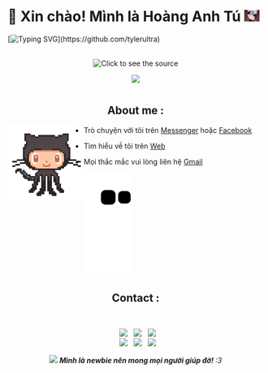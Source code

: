 # 👋 Xin chào! Mình là Hoàng Anh Tú  <img src="gif/kakashi2.gif" width="30"></h1>
[![Typing SVG](https://readme-typing-svg.herokuapp.com?color=%2313EAF7&size=20&center=true&lines=Hi+there%2Cmy+name+is+Hoàng+Anh+Tú!;Welcome+to+Tyler+Hoang's+Github!)](https://github.com/tylerultra)

<br>
<div align="center">
  <img src="gif/sasuke-sasuke-susanoo.gif" width="1200" alt="Click to see the source" />
</a>


![](https://komarev.com/ghpvc/?username=TylerUltra&label=PROFILE+VIEWS)



# <h2 align="center">About me :</h2>
<div align="left">
<a href="https://github.com/TylerUltra/TylerUltra"><img align="left" width="150" height="150" src="https://raw.githubusercontent.com/iCharlesZ/FigureBed/master/img/octocat.gif?raw=true"></a>
  
- Trò chuyện với tôi trên <a href="https://m.me/hoanganhtu.3912">Messenger</a> hoặc <a href="https://Facebook.com\hoanganhtu.3912">Facebook</a> 
  
- Tìm hiểu về tôi trên <a href="https://tylerultra.github.io">Web</a>
  
- Mọi thắc mắc vui lòng liên hệ <a href="mailto:tumo7577@gmail.com">Gmail
</a>
  

![Snake animation](https://github.com/rafaballerini/rafaballerini/blob/output/github-contribution-grid-snake.svg)

# <h2 align="center">Contact :</h2>
<br>
<div align="center">
<p align="center">
  
&nbsp; <a href="https://www.instagram.com/tylerhoang_0309" target="_blank" rel="noopener noreferrer"><img src="https://img.icons8.com/clouds/100/000000/instagram-new--v3.png" width="100" /></a> 
&nbsp; <a href="https://www.tiktok.com/@gioinoiphet39" target="_blank" rel="noopener noreferrer"><img src="https://img.icons8.com/bubbles/100/000000/tiktok.png" width="100" /></a> &nbsp; <a href="https://imgur.com/a/mHWkpVr" target="_blank" rel="noopener noreferrer"><img src="https://img.icons8.com/color/144/000000/zalo.png" width="100" /></a>   
&nbsp; <a href="https://github.com/TylerUltra" target="_blank" rel="noopener noreferrer"><img src="https://img.icons8.com/ios-filled/100/000000/github.png" width="100" /></a>
&nbsp; <a href="https://www.facebook.com/hoanganhtu_3912" target="_blank" rel="noopener noreferrer"><img src="https://img.icons8.com/plasticine/100/000000/facebook.png"  width="100" /></a>
&nbsp; <a href="mailto:tumo7577@gmail.com" target="_blank" rel="noopener noreferrer"><img src="https://img.icons8.com/plasticine/100/000000/gmail.png"  width="100" /></a>
</p>

<img src="https://media.giphy.com/media/LnQjpWaON8nhr21vNW/giphy.gif" width="60"> <em><b>Mình là newbie nên mong mọi người giúp đỡ!</b> :3</em>
